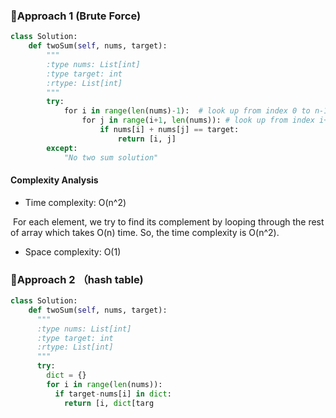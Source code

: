 ### :shit:Approach 1  (Brute Force) 
```python
class Solution:
    def twoSum(self, nums, target):
        """
        :type nums: List[int]
        :type target: int
        :rtype: List[int]
        """
        try:
            for i in range(len(nums)-1):  # look up from index 0 to n-1
                for j in range(i+1, len(nums)): # look up from index i+1 to n
                    if nums[i] + nums[j] == target: 
                        return [i, j]
        except:
            "No two sum solution"
```

#### Complexity Analysis
- Time complexity: O(n^2)
  
  For each element, we try to find its complement by looping through the rest of array which takes O(n) time. So, the time complexity is O(n^2).
  
 - Space complexity: O(1)
 
### :shit:Approach 2 （hash table)
```python
class Solution:
    def twoSum(self, nums, target):
      """
      :type nums: List[int]
      :type target: int
      :rtype: List[int]
      """
      try: 
        dict = {}
        for i in range(len(nums)):
          if target-nums[i] in dict:
            return [i, dict[targ
           
```
